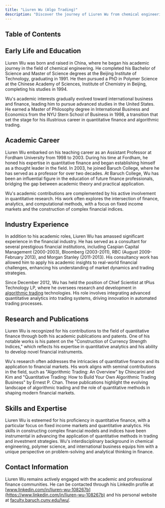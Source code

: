 ```yaml
---
title: "Liuren Wu (Algo Trading)"
description: "Discover the journey of Liuren Wu from chemical engineering in China to his impactful career in algorithmic trading and quantitative finance in the US."
---
```




## Table of Contents

## Early Life and Education

Liuren Wu was born and raised in China, where he began his academic journey in the field of chemical engineering. He completed his Bachelor of Science and Master of Science degrees at the Beijing Institute of Technology, graduating in 1991. He then pursued a PhD in Polymer Science at the Chinese Academy of Sciences, Institute of Chemistry in Beijing, completing his studies in 1994.

Wu's academic interests gradually evolved toward international business and finance, leading him to pursue advanced studies in the United States. He earned a Master of Philosophy degree in International Business and Economics from the NYU Stern School of Business in 1998, a transition that set the stage for his illustrious career in quantitative finance and algorithmic trading.

## Academic Career

Liuren Wu embarked on his teaching career as an Assistant Professor at Fordham University from 1998 to 2003. During his time at Fordham, he honed his expertise in quantitative finance and began establishing himself as a thought leader in the field. In 2003, he joined Baruch College, where he has served as a professor for over two decades. At Baruch College, Wu has been an influential figure in the education of future finance professionals, bridging the gap between academic theory and practical application.

Wu's academic contributions are complemented by his active involvement in quantitative research. His work often explores the intersection of finance, analytics, and computational methods, with a focus on fixed income markets and the construction of complex financial indices.

## Industry Experience 

In addition to his academic roles, Liuren Wu has amassed significant experience in the financial industry. He has served as a consultant for several prestigious financial institutions, including Caspian Capital Management (2000-2003), Bloomberg (2003-2011), RBC (August 2009-February 2013), and Morgan Stanley (2011-2013). His consultancy work has allowed him to apply his academic insights to real-world financial challenges, enhancing his understanding of market dynamics and trading strategies.

Since December 2012, Wu has held the position of Chief Scientist at tPlus Technology LP, where he oversees research and development in [algorithmic trading](/wiki/algorithmic-trading) technologies. His role involves integrating advanced quantitative analytics into trading systems, driving innovation in automated trading processes.

## Research and Publications

Liuren Wu is recognized for his contributions to the field of quantitative finance through both his academic publications and patents. One of his notable works is his patent on the "Construction of Currency Strength Indices," which reflects his expertise in quantitative analytics and his ability to develop novel financial instruments.

Wu's research often addresses the intricacies of quantitative finance and its application to financial markets. His work aligns with seminal contributions in the field, such as "Algorithmic Trading: An Overview" by Chincarini and Kim and "Quantitative Trading: How to Build Your Own Algorithmic Trading Business" by Ernest P. Chan. These publications highlight the evolving landscape of algorithmic trading and the role of quantitative methods in shaping modern financial markets.

## Skills and Expertise

Liuren Wu is esteemed for his proficiency in quantitative finance, with a particular focus on fixed income markets and quantitative analytics. His skills in constructing complex financial models and indices have been instrumental in advancing the application of quantitative methods in trading and investment strategies. Wu's interdisciplinary background in chemical engineering, polymer science, and international business equips him with a unique perspective on problem-solving and analytical thinking in finance.

## Contact Information

Liuren Wu remains actively engaged with the academic and professional finance communities. He can be contacted through his LinkedIn profile at [www.linkedin.com/in/liuren-wu-108267b](https://www.linkedin.com/in/liuren-wu-108267b) and his personal website at [faculty.baruch.cuny.edu/lwu/](https://faculty.baruch.cuny.edu/lwu/).